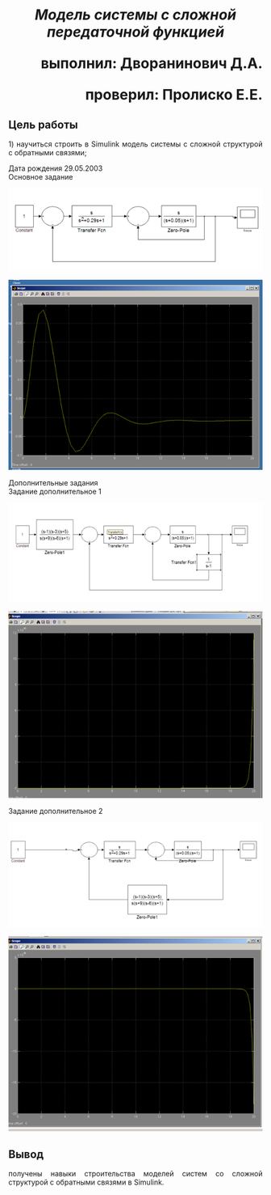 ***<h1 align = "center">Модель системы с сложной передаточной функцией</a>***

<p align = "right">
выполнил: Дворанинович Д.А.
</p>  

<p align = "right">
проверил: Пролиско Е.Е.
</p>

## **Цель работы**

<p align = "justify">
1) научиться строить в Simulink модель системы с сложной структурой с
обратными связями; 
</p>  

Дата рождения 29.05.2003  
Основное задание  

![](images/shema.png)  
  
![](images/first_graph.png)  
  
Дополнительные задания  
Задание дополнительное 1  

![](images/big_shema.png)  
  
![](images/second_graph.png)  
  
Задание дополнительное 2  
  
![](images/more_big_shema.png)  
  
![](images/third_graph.png)  
  
## **Вывод**  

<p align = "justify">
получены навыки строительства моделей систем со сложной структурой с обратными связями в Simulink.
</p>  